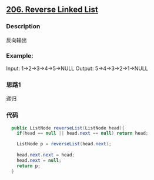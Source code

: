 ## [206. Reverse Linked List](https://leetcode.com/problems/reverse-linked-list/description/)


### Description

反向输出
### Example:


Input: 1->2->3->4->5->NULL
Output: 5->4->3->2->1->NULL

### 思路1 
递归 


### 代码
```java
  public ListNode reverseList(ListNode head){
    if(head == null || head.next == null) return head;

    ListNode p = reverseList(head.next);
    
    head.next.next = head;
    head.next = null;
    return p;
  }
```
